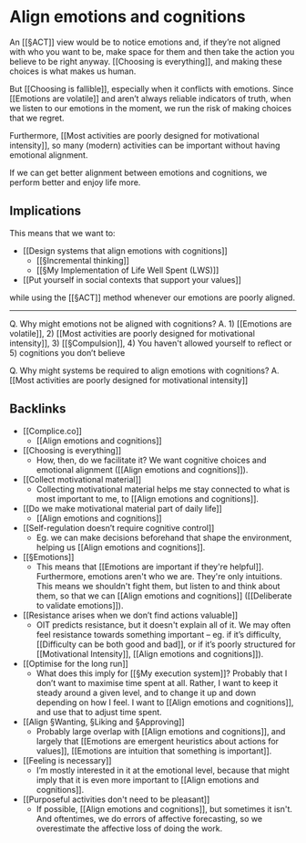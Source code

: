 # Align emotions and cognitions
An [[§ACT]] view would be to notice emotions and, if they’re not aligned with who you want to be, make space for them and then take the action you believe to be right anyway. [[Choosing is everything]], and making these choices is what makes us human.

But [[Choosing is fallible]], especially when it conflicts with emotions. Since [[Emotions are volatile]] and aren’t always reliable indicators of truth, when we listen to our emotions in the moment, we run the risk of making choices that we regret. 

Furthermore, [[Most activities are poorly designed for motivational intensity]], so many (modern) activities can be important without having emotional alignment. 

If we can get better alignment between emotions and cognitions, we perform better and enjoy life more. 

## Implications
This means that we want to:
* [[Design systems that align emotions with cognitions]]
	* [[§Incremental thinking]]
	* [[§My Implementation of Life Well Spent (LWS)]]
* [[Put yourself in social contexts that support your values]]

while using the [[§ACT]] method whenever our emotions are poorly aligned.

---

Q. Why might emotions not be aligned with cognitions?
A. 1) [[Emotions are volatile]], 2) [[Most activities are poorly designed for motivational intensity]], 3) [[§Compulsion]], 4) You haven't allowed yourself to reflect or 5) cognitions you don’t believe

Q. Why might systems be required to align emotions with cognitions?
A. [[Most activities are poorly designed for motivational intensity]]

<!-- #p1 -->

## Backlinks
* [[Complice.co]]
	* [[Align emotions and cognitions]]
* [[Choosing is everything]]
	* How, then, do we facilitate it? We want cognitive choices and emotional alignment ([[Align emotions and cognitions]]). 
* [[Collect motivational material]]
	* Collecting motivational material helps me stay connected to what is most important to me, to [[Align emotions and cognitions]].
* [[Do we make motivational material part of daily life]]
	* [[Align emotions and cognitions]]
* [[Self-regulation doesn’t require cognitive control]]
	* Eg. we can make decisions beforehand that shape the environment, helping us [[Align emotions and cognitions]]. 
* [[§Emotions]]
	* This means that [[Emotions are important if they're helpful]]. Furthermore, emotions aren't who we are. They're only intuitions. This means we shouldn't fight them, but listen to and think about them, so that we can [[Align emotions and cognitions]] ([[Deliberate to validate emotions]]). 
* [[Resistance arises when we don’t find actions valuable]]
	* OIT predicts resistance, but it doesn't explain all of it. We may often feel resistance towards something important – eg. if it’s difficulty, [[Difficulty can be both good and bad]], or if it’s poorly structured for [[Motivational Intensity]], [[Align emotions and cognitions]]).
* [[Optimise for the long run]]
	* What does this imply for [[§My execution system]]? Probably that I don’t want to maximise time spent at all. Rather, I want to keep it steady around a given level, and to change it up and down depending on how I feel. I want to [[Align emotions and cognitions]], and use that to adjust time spent.
* [[Align §Wanting, §Liking and §Approving]]
	* Probably large overlap with [[Align emotions and cognitions]], and largely that [[Emotions are emergent heuristics about actions for values]], [[Emotions are intuition that something is important]].
* [[Feeling is necessary]]
	* I’m mostly interested in it at the emotional level, because that might imply that it is even more important to [[Align emotions and cognitions]]. 
* [[Purposeful activities don't need to be pleasant]]
	* If possible, [[Align emotions and cognitions]], but sometimes it isn't. And oftentimes, we do errors of affective forecasting, so we overestimate the affective loss of doing the work.

<!-- {BearID:DEB757A7-1806-4431-AB1A-6AB8F0D93C7B-3501-0000052D9267A4AB} -->

